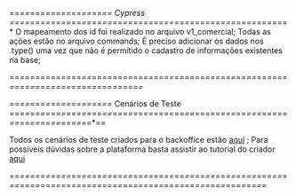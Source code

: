 
==*==*==*==*==*==*==*==*==*== Cypress *==*==*==*==*==*==*==*==*==*==*==*==*==*==*==*==*==*==*==*==*==*==*==*==*==*==*==*
O mapeamento dos id foi realizado no arquivo v1_comercial;
Todas as ações estão no arquivo commands;
É preciso adicionar os dados nos .type() uma vez que não é permitido o cadastro de informações existentes na base;

==*==*==*==*==*==*==*==*==*==*==*==*==*==*==*==*==*==*==*==*==*==*==*==*==*==*==*==*==*==*==*==*==*==*==*==*==*==*==*==*




==*==*==*==*==*==*==*==*==*==* Cenários de Teste ==*==*==*==*==*==*==*==*==*==*==*==*==*==*==*==*==*==*==*==*==*==*==*==*==*==*==*==*==*==*==*==*==*==*==*==

Todos os cenários de teste criados para o backoffice estão [aqui](https://app.meloqa.com.br/) ;
Para possíveis dúvidas sobre a plataforma basta assistir ao tutorial do criador [aqui](https://www.youtube.com/@MeloQA/videos?view=0&sort=dd&shelf_id=2)

==*==*==*==*==*==*==*==*==*==*==*==*==*==*==*==*==*==*==*==*==*==*==*==*==*==*==*==*==*==*==*==*==*==*==*==*==*==*==*==*==*==*==*==*==*==*==*==*==*==*==*==*
